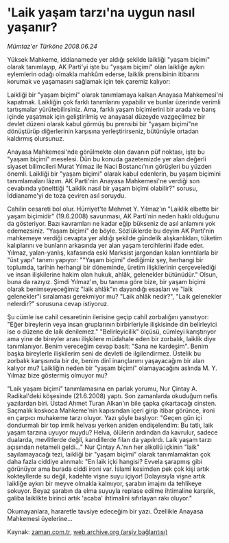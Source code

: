 # 'Laik yaşam tarzı'na uygun nasıl yaşanır?

*Mümtaz'er Türköne 2008.06.24*

<tr><td class="metin" colspan="2" style="padding-top: 20px; padding-left: 5px; padding-right: 10px;">Yüksek Mahkeme, iddianamede yer aldığı şekilde laikliği "yaşam biçimi" olarak tanımlayıp, AK Parti'yi işte bu "yaşam biçimi" olan laikliğe aykırı eylemlerin odağı olmakla mahkûm ederse, laiklik prensibinin itibarını korumak ve yaşamasını sağlamak için tek çaremiz kalıyor:</td></tr><tr><td class="metin" colspan="2" style="padding-top: 20px; padding-left: 5px; padding-right: 10px;"><p>Laikliği bir "yaşam biçimi" olarak tanımlamaya kalkan Anayasa Mahkemesi'ni kapatmak. Laikliğin çok farklı tanımlarını yapabilir ve bunlar üzerinde verimli tartışmalar yürütebilirsiniz. Ama, farklı yaşam biçimlerini bir arada ve barış içinde yaşatmak için geliştirilmiş ve anayasal düzeyde vazgeçilmez bir devlet düzeni olarak kabul görmüş bu prensibi bir "yaşam biçimi"ne dönüştürüp diğerlerinin karşısına yerleştirirseniz, bütünüyle ortadan kaldırmış olursunuz.
<p>Anayasa Mahkemesi'nde görülmekte olan davanın püf noktası, işte bu "yaşam biçimi" meselesi. Dün bu konuda gazetemizde yer alan değerli siyaset bilimcileri Murat Yılmaz ile Naci Bostancı'nın görüşleri bu yüzden önemli. Laikliği bir "yaşam biçimi" olarak kabul edenlerin, bu yaşam biçimini tanımlamaları lâzım. AK Parti'nin Anayasa Mahkemesi'ne verdiği son cevabında yönelttiği "Laiklik nasıl bir yaşam biçimi olabilir?" sorusu, İddianame'yi de toza çeviren asıl soruydu. 
<p>Cahilin cesareti bol olur. Hürriyet'te Mehmet Y. Yılmaz'ın "Laiklik elbette bir yaşam biçimidir" (19.6.2008) savunması, AK Parti'nin neden haklı olduğunu da gösteriyor. Bazı kavramları ne kadar eğip bükseniz de asıl anlamını yok edemezsiniz. "Yaşam biçimi" de böyle. Sözlüklerde bu deyim AK Parti'nin mahkemeye verdiği cevapta yer aldığı şekilde gündelik alışkanlıkları, tüketim kalıplarını ve bunların arkasında yer alan yaşam tercihlerini ifade eder. Yılmaz, yalan-yanlış, kafasında eski Marksist jargondan kalan kırıntılarla bir "üst yapı" tanımı yapıyor: ""Yaşam biçimi" dediğimiz şey, herhangi bir toplumda, tarihin herhangi bir döneminde, üretim ilişkilerinin çerçevelediği ve insan ilişkilerine hakim olan hukuk, ahlâk, gelenekler bütünüdür." Olsun, buna da razıyız. Şimdi Yılmaz'ın, bu tanıma göre bize, bir yaşam biçimi olarak benimseyeceğimiz "laik ahlâk"ın dayandığı esasları ve "laik gelenekler"i sıralaması gerekmiyor mu? "Laik ahlâk nedir?", "Laik gelenekler nelerdir?" sorusuna cevap istiyoruz.
<p>Şu cümle ise cahil cesaretinin ilerisine geçip cahil zorbalığını yansıtıyor: "Eğer bireylerin veya insan gruplarının birbirleriyle ilişkisinde din belirleyici ise o düzene de laik denilemez." "Belirleyicilik" ölçüsü, cümleyi karıştırıyor ama yine de bireyler arası ilişkilere müdahale eden bir zorbalık, laiklik diye tanımlanıyor. Benim vereceğim cevap basit: "Sana ne kardeşim". Benim başka bireylerle ilişkilerim seni de devleti de ilgilendirmez. Üstelik bu zorbalık karşısında bir de, benim dinî inançlarımı yaşayacağım bir alan kalıyor mu? Laikliğin neden bir "yaşam biçimi" olamayacağını aslında M. Y. Yılmaz bize göstermiş olmuyor mu?
<p>"Laik yaşam biçimi" tanımlamasına en parlak yorumu, Nur Çintay A. Radikal'deki köşesinde (21.6.2008) yaptı. Son zamanlarda okuduğum nefis yazılardan biri. Üstad Ahmet Turan Alkan'ın bile şapka çıkartacağı cinsten. Saçmalık koskoca Mahkeme'nin kapısından içeri girip itibar görünce, ironi en çarpıcı muhakeme tarzı oluyor. Yazı şöyle başlıyor: "Geçen gün içi dondurmalı bir top irmik helvası yerken aniden endişelendim: Bu tatlı, laik yaşam tarzına uyuyor muydu? Helva, ölülerin ardından da kavrulur, sadece dualarda, mevlitlerde değil, kandillerde filan da yapılırdı. Laik yaşam tarzı açısından netameli geldi..." Nur Çintay A.'nın her alkollü içkinin "laik" sayılamayacağı tezi, laikliği bir "yaşam biçimi" olarak tanımlamaktan çok daha fazla ciddiye alınmalı: "En laik içki hangisi? Evvela şarapmış gibi görünüyor ama burada ciddi ironi var. İslamî kesimden pek çok kişi artık kokteyllerde su değil, kadehte vişne suyu içiyor! Dolayısıyla vişne artık laikliğe aykırı bir meyve olmakla kalmıyor, şarabın imajını da tehlikeye sokuyor. Beyaz şarabın da elma suyuyla replase edilme ihtimaline karşılık, galiba laiklikte birinci artık 'acaba' ihtimalini sıfırlayan rakı oluyor."
<p>Okumayanlara, hararetle tavsiye edeceğim bir yazı. Özellikle Anayasa Mahkemesi üyelerine...<br/></p></p></p></p></p></p></td></tr>

Kaynak: [zaman.com.tr](http://zaman.com.tr/yazar.do?yazino=705843), [web.archive.org (arşiv bağlantısı)](http://web.archive.org/web/20080804133333/http://www.zaman.com.tr:80/yazar.do?yazino=705843)
